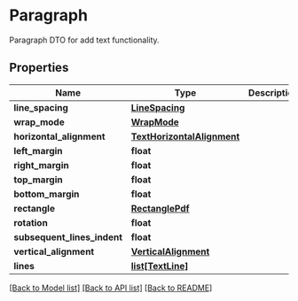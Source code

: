 # Paragraph
Paragraph DTO for add text functionality.

## Properties
Name | Type | Description | Notes
------------ | ------------- | ------------- | -------------
**line_spacing** | [**LineSpacing**](LineSpacing.md) |  | [optional] 
**wrap_mode** | [**WrapMode**](WrapMode.md) |  | [optional] 
**horizontal_alignment** | [**TextHorizontalAlignment**](TextHorizontalAlignment.md) |  | [optional] 
**left_margin** | **float** |  | [optional] 
**right_margin** | **float** |  | [optional] 
**top_margin** | **float** |  | [optional] 
**bottom_margin** | **float** |  | [optional] 
**rectangle** | [**RectanglePdf**](RectanglePdf.md) |  | [optional] 
**rotation** | **float** |  | [optional] 
**subsequent_lines_indent** | **float** |  | [optional] 
**vertical_alignment** | [**VerticalAlignment**](VerticalAlignment.md) |  | [optional] 
**lines** | [**list[TextLine]**](TextLine.md) |  | 

[[Back to Model list]](../README.md#documentation-for-models) [[Back to API list]](../README.md#documentation-for-api-endpoints) [[Back to README]](../README.md)


